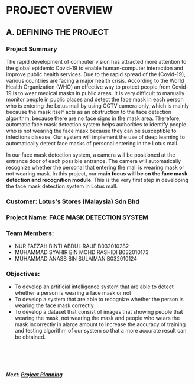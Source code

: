 # PROJECT OVERVIEW

## A. DEFINING THE PROJECT
###  Project Summary
The rapid development of computer vision has attracted more attention to the global epidemic Covid-19 to enable human-computer interaction and improve public health services. Due to the rapid spread of the (Covid-19), various countries are facing a major health crisis. According to the World Health Organization (WHO) an effective way to protect people from Covid-19 is to wear medical masks in public areas. It is very difficult to manually monitor people in public places and detect the face mask in each person who is entering the Lotus mall by using CCTV camera only, which is mainly because the mask itself acts as an obstruction to the face detection algorithm, because there are no face signs in the mask area. Therefore, automatic face mask detection system helps authorities to identify people who is not wearing the face mask because they can be susceptible to infections disease. Our system will implement the use of deep learning to automatically detect face masks of personal entering in the Lotus mall.

In our face mask detection system, a camera will be positioned at the entrance door of each possible entrance. The camera will automatically recognize whether the personal that entering the mall is wearing mask or not wearing mask. In this project, our **main focus will be on the face mask detection and recognition module**. This is the very first step in developing the face mask detection system in Lotus mall. 


###  Customer: Lotus's Stores (Malaysia) Sdn Bhd

### Project Name: FACE MASK DETECTION SYSTEM

### Team Members: 
+ NUR FAEZAH BINTI ABDUL RAUF B032010282
+ MUHAMMAD SYAHIR BIN MOHD RASHIDI B032010173
+ MUHAMMAD ANASS BIN SULAIMAN B032010124 

### Objectives:
+ To develop an artificial intelligence system that are able to detect whether a person is wearing a face mask or not 
+ To develop a system that are able to recognize whether the person is wearing the face mask correctly
+ To develop a dataset that consist of images that showing people that wearing the mask, not wearing the mask and people who wears the mask incorrectly in alarge amount to increase the accuracy of training and testing algorithm of our system so that a more accurate result can be obtained.

<br><br><br>
##### Next: [Project Planning](https://github.com/Raizo16/Face-Mask-Detection/blob/9cfc6afce4280b3ca0f9950a9e0ed4e0fbf35ded/B.%20PROJECT%20PLANNING.md)
